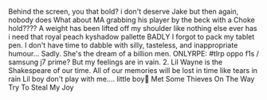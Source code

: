 Behind the screen, you that bold?
i don't deserve Jake but then again, nobody does
What about MA grabbing his player by the beck with a Choke hold????
A weight has been lifted off my shoulder like nothing else ever has
i need that royal peach kyshadow pallette BADLY
I forgot to pack my tablet pen.
I don't have time to dabble with silly, tasteless, and inappropriate humour... Sadly.
She's the dream of a billion men.
ONLYRPE: #tlrp oppo f1s / samsung j7 prime?
But my feelings are in vain.
2. Lil Wayne is the Shakespeare of our time.
All of our memories will be lost in time like tears in rain
Lil boy don't play with me.... little boy👿
Met Some Thieves On The Way Try To Steal My Joy

